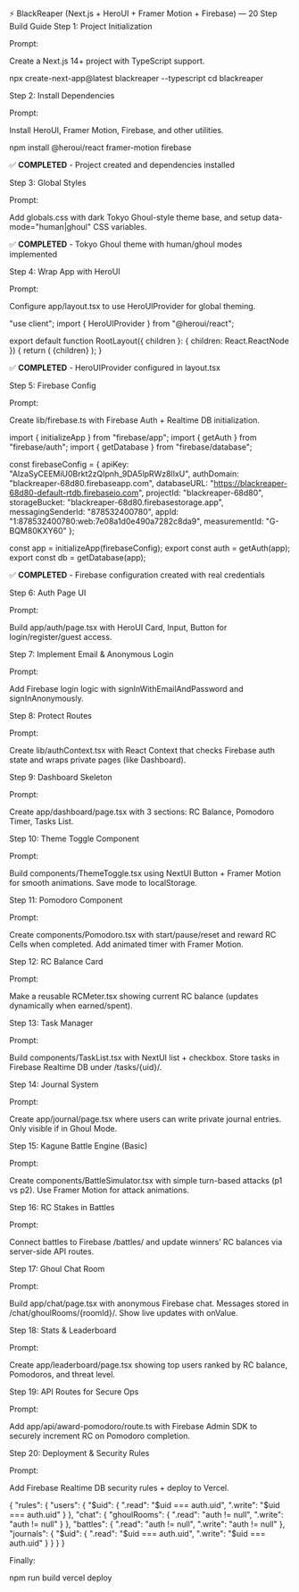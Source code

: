 ⚡ BlackReaper (Next.js + HeroUI + Framer Motion + Firebase) — 20 Step Build Guide
Step 1: Project Initialization

Prompt:

Create a Next.js 14+ project with TypeScript support.

npx create-next-app@latest blackreaper --typescript
cd blackreaper

Step 2: Install Dependencies

Prompt:

Install HeroUI, Framer Motion, Firebase, and other utilities.

npm install @heroui/react framer-motion firebase

✅ **COMPLETED** - Project created and dependencies installed

Step 3: Global Styles

Prompt:

Add globals.css with dark Tokyo Ghoul-style theme base, and setup data-mode="human|ghoul" CSS variables.

✅ **COMPLETED** - Tokyo Ghoul theme with human/ghoul modes implemented

Step 4: Wrap App with HeroUI

Prompt:

Configure app/layout.tsx to use HeroUIProvider for global theming.

"use client";
import { HeroUIProvider } from "@heroui/react";

export default function RootLayout({ children }: { children: React.ReactNode }) {
  return (
    <html lang="en">
      <body>
        <HeroUIProvider>{children}</HeroUIProvider>
      </body>
    </html>
  );
}

✅ **COMPLETED** - HeroUIProvider configured in layout.tsx

Step 5: Firebase Config

Prompt:

Create lib/firebase.ts with Firebase Auth + Realtime DB initialization.

import { initializeApp } from "firebase/app";
import { getAuth } from "firebase/auth";
import { getDatabase } from "firebase/database";

const firebaseConfig = {
  apiKey: "AIzaSyCEEMiU0Brkt2zQIpnh_9DA5lpRWz8lIxU",
  authDomain: "blackreaper-68d80.firebaseapp.com",
  databaseURL: "https://blackreaper-68d80-default-rtdb.firebaseio.com",
  projectId: "blackreaper-68d80",
  storageBucket: "blackreaper-68d80.firebasestorage.app",
  messagingSenderId: "878532400780",
  appId: "1:878532400780:web:7e08a1d0e490a7282c8da9",
  measurementId: "G-BQM80KXY60"
};

const app = initializeApp(firebaseConfig);
export const auth = getAuth(app);
export const db = getDatabase(app);

✅ **COMPLETED** - Firebase configuration created with real credentials

Step 6: Auth Page UI

Prompt:

Build app/auth/page.tsx with HeroUI Card, Input, Button for login/register/guest access.

Step 7: Implement Email & Anonymous Login

Prompt:

Add Firebase login logic with signInWithEmailAndPassword and signInAnonymously.

Step 8: Protect Routes

Prompt:

Create lib/authContext.tsx with React Context that checks Firebase auth state and wraps private pages (like Dashboard).

Step 9: Dashboard Skeleton

Prompt:

Create app/dashboard/page.tsx with 3 sections: RC Balance, Pomodoro Timer, Tasks List.

Step 10: Theme Toggle Component

Prompt:

Build components/ThemeToggle.tsx using NextUI Button + Framer Motion for smooth animations. Save mode to localStorage.

Step 11: Pomodoro Component

Prompt:

Create components/Pomodoro.tsx with start/pause/reset and reward RC Cells when completed. Add animated timer with Framer Motion.

Step 12: RC Balance Card

Prompt:

Make a reusable RCMeter.tsx showing current RC balance (updates dynamically when earned/spent).

Step 13: Task Manager

Prompt:

Build components/TaskList.tsx with NextUI list + checkbox. Store tasks in Firebase Realtime DB under /tasks/{uid}/.

Step 14: Journal System

Prompt:

Create app/journal/page.tsx where users can write private journal entries. Only visible if in Ghoul Mode.

Step 15: Kagune Battle Engine (Basic)

Prompt:

Create components/BattleSimulator.tsx with simple turn-based attacks (p1 vs p2). Use Framer Motion for attack animations.

Step 16: RC Stakes in Battles

Prompt:

Connect battles to Firebase /battles/ and update winners’ RC balances via server-side API routes.

Step 17: Ghoul Chat Room

Prompt:

Build app/chat/page.tsx with anonymous Firebase chat. Messages stored in /chat/ghoulRooms/{roomId}/. Show live updates with onValue.

Step 18: Stats & Leaderboard

Prompt:

Create app/leaderboard/page.tsx showing top users ranked by RC balance, Pomodoros, and threat level.

Step 19: API Routes for Secure Ops

Prompt:

Add app/api/award-pomodoro/route.ts with Firebase Admin SDK to securely increment RC on Pomodoro completion.

Step 20: Deployment & Security Rules

Prompt:

Add Firebase Realtime DB security rules + deploy to Vercel.

{
  "rules": {
    "users": {
      "$uid": {
        ".read": "$uid === auth.uid",
        ".write": "$uid === auth.uid"
      }
    },
    "chat": {
      "ghoulRooms": {
        ".read": "auth != null",
        ".write": "auth != null"
      }
    },
    "battles": {
      ".read": "auth != null",
      ".write": "auth != null"
    },
    "journals": {
      "$uid": {
        ".read": "$uid === auth.uid",
        ".write": "$uid === auth.uid"
      }
    }
  }
}


Finally:

npm run build
vercel deploy